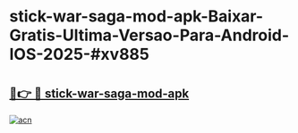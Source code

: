 # stick-war-saga-mod-apk-Baixar-Gratis-Ultima-Versao-Para-Android-IOS-2025-#xv885

# <h2><a href="https://ainizakaria.my?title=stick-war-saga-mod-apk&ref=24M">🔗👉 🔴 stick-war-saga-mod-apk</a></h2>

[![acn](https://github.com/user-attachments/assets/0f9c940e-d8b0-45ae-aac7-cd30a18b3e1c)](https://ainizakaria.my?title=stick-war-saga-mod-apk&ref=24M)


